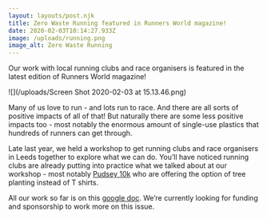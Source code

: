 ```yaml
---
layout: layouts/post.njk
title: Zero Waste Running featured in Runners World magazine!
date: 2020-02-03T10:14:27.933Z
image: /uploads/running.png
image_alt: Zero Waste Running
---
```

Our work with local running clubs and race organisers is featured in the latest edition of Runners World magazine!

![](/uploads/Screen Shot 2020-02-03 at 15.13.46.png)

Many of us love to run - and lots run to race. And there are all sorts of positive impacts of all of that! But naturally there are some less positive impacts too - most notably the enormous amount of single-use plastics that hundreds of runners can get through.

Late last year, we held a workshop to get running clubs and race organisers in Leeds together to explore what we can do. You’ll have noticed running clubs are already putting into practice what we talked about at our workshop - most notably [Pudsey 10k](https://www.facebook.com/racepudsey10k/?__tn__=K-R&eid=ARBreGjfiqDUOuzLnqCFsmFhGKO5h586XzW5TWg-CuTMkh8slHp8JyfZIwsQ3Zi1C-W_Hlt5z2mRixtT&fref=mentions&__xts__%5B0%5D=68.ARBjFjuM6EulM71mYsaomPCf_f4Qy-LVASTpw7ZK-W4Y4FymjZF2RStLYXBDEQZznk4RV7Irul_UtdxLSWRtQCrfJ581-OEnMVM9kgUIYTeVkC3Zv5smAI6dQ0KDeUzFlP2aNtE6vbJJ8Kge4KM6ENq9O3DBvWon-9_YC06E34eM4xTu8DkOAzPK-bBzMfAOwxDAHYUvcAwJ8OhxI4GPXnEzb5XUEuUkcZbVitEpWR4G-XDKIR8WUbPB2XQ3Fi9LT6S03hPwEW13Ot4Tu2mazklfehbsF86WunYLS2HrJqT_cS6l--V62hMOjYlQwCTekRERgTxRz6hKhYuoW6J1BrM) who are offering the option of tree planting instead of T shirts.

All our work so far is on this [google doc](https://docs.google.com/document/d/1ALkA2RBOLoMuBF97xame14sS-yqzxTRp0Iuwd9GV_e0/edit?fbclid=IwAR3lHT-wsL3eBnrnAb8mVD40EerwJy6gYlFTlW-qqa1jQOhwvkX_hGa5AxU). We’re currently looking for funding and sponsorship to work more on this issue. [](https://docs.google.com/document/d/1ALkA2RBOLoMuBF97xame14sS-yqzxTRp0Iuwd9GV_e0?fbclid=IwAR3lHT-wsL3eBnrnAb8mVD40EerwJy6gYlFTlW-qqa1jQOhwvkX_hGa5AxU)